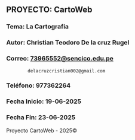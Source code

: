 ## PROYECTO: CartoWeb

### Tema: La Cartografia

### Autor: Christian Teodoro De la cruz Rugel

### Correo: 73965552@sencico.edu.pe
            delacruzcristian002@gmail.com

### Teléfono: 977362264

### Fecha Inicio: 19-06-2025

### Fecha Fin: 23-06-2025

Proyecto CartoWeb - 2025©
